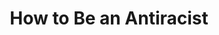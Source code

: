 ---
title: "How to Be an Antiracist"
authors: ["Ibram X. Kendi"]
type: "book"
link: "https://www.goodreads.com/book/show/40265832-how-to-be-an-antiracist"
---